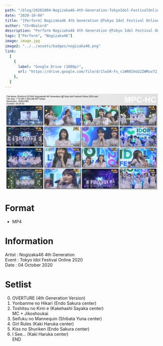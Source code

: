 ```yaml
---
path: "/blog/20201004-Nogizaka46-4th-Generation-TokyoIdol-FestivalOnline-2020"
date: "2020-10-04"
title: "[Perform] Nogizaka46 4th Generation @Tokyo Idol Festival Online 2020"
author: "Chr0balord"
description: "Perform Nogizaka46 4th Generation @Tokyo Idol Festival Online 2020"
tags: ["Perform", "Nogizaka46"]
image: image.jpg
image2: "../../assets/badges/nogizaka46.png"
link:
  [
    {
      label: "Google Drive (1080p)",
      url: "https://drive.google.com/file/d/1lwSR-Fs_ciWR0IkGG2ZWMuv72_l-f0D6/view?usp=sharing",
    },
  ]
---
```


![Nogizaka46 on Tokyo Idol Festival Online 2020](./image.jpg)

# Format

- MP4

# Information

Artist : Nogizaka46 4th Generation <br/>
Event  : Tokyo Idol Festival Online 2020 <br/>
Date   : 04 October 2020 <br/>

# Setlist

00. OVERTURE (4th Generation Version)
01. Yonbanme no Hikari (Endo Sakura center)
02. Toshitsu no Kimi e (Kakehashi Sayaka center) <br>
MC + Jikoshoukai <br>
03. Seifuku no Mannequin (Shibata Yuna center)
04. Girl Rules (Kaki Haruka center)
05. Kiss no Shuriken (Endo Sakura center)
06. I See... (Kaki Haruka center) <br>
END